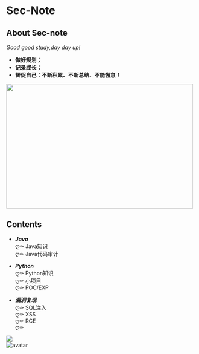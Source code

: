 # Sec-Note

## **About Sec-note**
*Good good study,day day up!<br>*
- **做好规划；**</br>
- **记录成长；**</br>
- **督促自己：不断积累、不断总结、不能懈怠！**</br>
<img src="https://github.com/nathanzeng001/Sec-Note/blob/main/image/111.jpg"  height="330" width="495">

## **Contents**
- ***Java***<br>
ღ✑ Java知识<br/>
ღ✑ Java代码审计<br/>

- ***Python***<br/>
ღ✑ Python知识<br/>
ღ✑ 小项目<br/>
ღ✑ POC/EXP<br/>

- ***漏洞复现***<br/>
ღ✑ SQL注入<br/>
ღ✑ XSS<br/>
ღ✑ RCE<br/>
ღ✑ <br/>

<img src="http://img11.360buyimg.com/n1/jfs/t22096/92/1280095121/218636/25707f52/5b232989N5835a513.jpg"><br>
![avatar](http://img11.360buyimg.com/n1/jfs/t22096/92/1280095121/218636/25707f52/5b232989N5835a513.jpg)<br>
